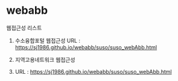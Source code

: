 # webabb

웹접근성 리스트

1. 수소융합포털 웹접근성
URL : https://sj1986.github.io/webabb/suso/suso_webAbb.html

2. 지역고용네트워크 웹접근성
3. URL : https://sj1986.github.io/webabb/suso/suso_webAbb.html